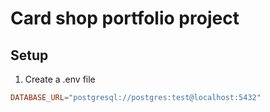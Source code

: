# Card shop portfolio project

## Setup

1. Create a .env file

```toml
DATABASE_URL="postgresql://postgres:test@localhost:5432"
```